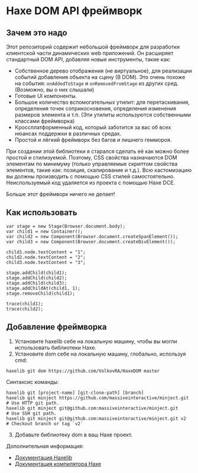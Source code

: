 # Haxe DOM API фреймворк

Зачем это надо
------------------------------

Этот репозиторий содержит небольшой фреймворк для разработки клиентской части динамических web приложений. Он расширяет стандартный DOM API, добавляя новые инструменты, такие как:
- Собственное дерево отображения (не виртуальное), для реализации событий добавления объекта на сцену (В DOM). Это очень похоже на события: `onAddedToStage` и `onRemovedFromStage` из других сред. (Возможно, вы о них слышали)
- Готовые UI компоненты.
- Большое количество вспомогательных утилит: для перетаскивания, определения точек соприкосновения, определения изменения размеров элемента и т.п. (Эти утилиты используются собственными классами фреймворка)
- Кроссплатформенный код, который заботится за вас об всех нюансах поддержки в различных средах.
- Простой и лёгкий фреймворк без багов и лишнего геммороя.

При создании этой библиотеки я старался сделать её как можно более простой и стилизуемой. Поэтому, CSS свойства назначаются DOM элементам по минимуму (только управляемые скриптом свойства элементов, такие как: позиция, скалирование и т.д.). Всю кастомизацию вы должны производить с помощью CSS стилей самостоятельно.  
Неиспользуемый код удаляется из проекта с помощью Haxe DCE.

Больше этот фреймворк ничего не делает!

Как использовать
------------------------------
```
var stage = new Stage(Browser.document.body);
var child1 = new Container();
var child2 = new Component(Browser.document.createSpanElement());
var child3 = new Component(Browser.document.createDivElement());

child1.node.textContent = "1";
child2.node.textContent = "2";
child3.node.textContent = "3";

stage.addChild(child1);
stage.addChild(child2);
stage.addChild(child3);
stage.addChildAt(child1, 1);
stage.removeChild(child1);

trace(child1);
trace(child2);
```

Добавление фреймворка
------------------------------

1. Установите haxelib себе на локальную машину, чтобы вы могли использовать библиотеки Haxe.
2. Установите dom себе на локальную машину, глобально, используя cmd:
```
haxelib git dom https://github.com/VolkovRA/HaxeDOM master
```
Синтаксис команды:
```
haxelib git [project-name] [git-clone-path] [branch]
haxelib git minject https://github.com/massiveinteractive/minject.git         # Use HTTP git path.
haxelib git minject git@github.com:massiveinteractive/minject.git             # Use SSH git path.
haxelib git minject git@github.com:massiveinteractive/minject.git v2          # Checkout branch or tag `v2`
```
3. Добавьте библиотеку dom в ваш Haxe проект.

Дополнительная информация:
 * [Документация Haxelib](https://lib.haxe.org/documentation/using-haxelib/ "Using Haxelib")
 * [Документация компилятора Haxe](https://haxe.org/manual/compiler-usage-hxml.html "Configure compile.hxml")
